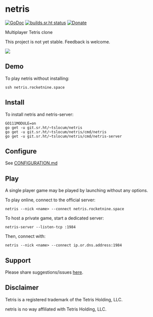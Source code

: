 # netris
[![GoDoc](https://godoc.org/git.sr.ht/~tslocum/netris?status.svg)](https://godoc.org/git.sr.ht/~tslocum/netris)
[![builds.sr.ht status](https://builds.sr.ht/~tslocum/netris.svg)](https://builds.sr.ht/~tslocum/netris)
[![Donate](https://img.shields.io/liberapay/receives/rocketnine.space.svg?logo=liberapay)](https://liberapay.com/rocketnine.space)

Multiplayer Tetris clone

This project is not yet stable.  Feedback is welcome.

![](https://netris.rocketnine.space/static/screenshot2.png)

## Demo

To play netris without installing:

```ssh netris.rocketnine.space```

## Install

To install netris and netris-server:

```
GO111MODULE=on
go get -u git.sr.ht/~tslocum/netris
go get -u git.sr.ht/~tslocum/netris/cmd/netris
go get -u git.sr.ht/~tslocum/netris/cmd/netris-server
```

## Configure

See [CONFIGURATION.md](https://man.sr.ht/~tslocum/netris/CONFIGURATION.md)

## Play

A single player game may be played by launching without any options.

To play online, connect to the official server:

```netris --nick <name> --connect netris.rocketnine.space```

To host a private game, start a dedicated server:

```netris-server --listen-tcp :1984```

Then, connect with:

```netris --nick <name> --connect ip.or.dns.address:1984```

## Support

Please share suggestions/issues [here](https://todo.sr.ht/~tslocum/netris).

## Disclaimer

Tetris is a registered trademark of the Tetris Holding, LLC.

netris is no way affiliated with Tetris Holding, LLC.
